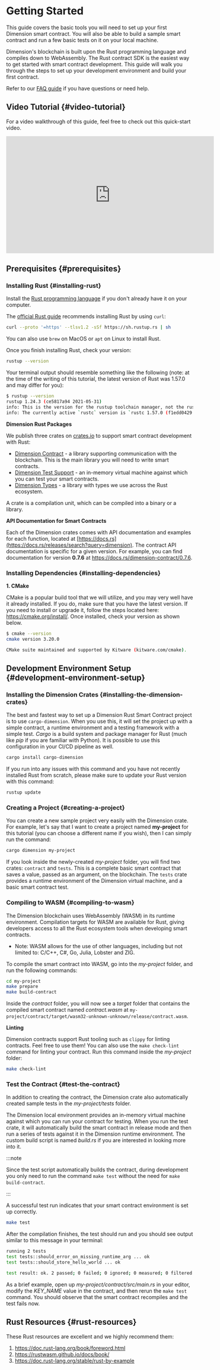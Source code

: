 # Getting Started

This guide covers the basic tools you will need to set up your first Dimension smart contract. You will also be able to build a sample smart contract and run a few basic tests on it on your local machine.

Dimension's blockchain is built upon the Rust programming language and compiles down to WebAssembly. The Rust contract SDK is the easiest way to get started with smart contract development. This guide will walk you through the steps to set up your development environment and build your first contract.

Refer to our [FAQ guide](../faq/faq-developer.md) if you have questions or need help.

## Video Tutorial {#video-tutorial}

For a video walkthrough of this guide, feel free to check out this quick-start video.

<iframe width="560" height="315" src="https://www.youtube.com/embed?v=XvV02iBoctc&list=PL8oWxbJ-csEogSV-M0IPiofWP5I_dLji6&index=2" frameborder="0" allow="accelerometer; autoplay; clipboard-write; encrypted-media; gyroscope; picture-in-picture" allowfullscreen></iframe>

## Prerequisites {#prerequisites}

### Installing Rust {#installing-rust}

Install the [Rust programming language](https://www.rust-lang.org) if you don't already have it on your computer.

The [official Rust guide](https://www.rust-lang.org/tools/install) recommends installing Rust by using `curl`:

```bash
curl --proto '=https' --tlsv1.2 -sSf https://sh.rustup.rs | sh
```

You can also use `brew` on MacOS or `apt` on Linux to install Rust.

Once you finish installing Rust, check your version:

```bash
rustup --version
```

Your terminal output should resemble something like the following (note: at the time of the writing of this tutorial, the latest version of Rust was 1.57.0 and may differ for you):

```bash
$ rustup --version
rustup 1.24.3 (ce5817a94 2021-05-31)
info: This is the version for the rustup toolchain manager, not the rustc compiler.
info: The currently active `rustc` version is `rustc 1.57.0 (f1edd0429 2021-11-29)`.
```

**Dimension Rust Packages**

We publish three crates on [crates.io](https://crates.io/) to support smart contract development with Rust:

-   [Dimension Contract](https://crates.io/crates/dimension-contract) - a library supporting communication with the blockchain. This is the main library you will need to write smart contracts.
-   [Dimension Test Support](https://crates.io/crates/dimension-engine-test-support) - an in-memory virtual machine against which you can test your smart contracts.
-   [Dimension Types](https://crates.io/crates/dimension-types) - a library with types we use across the Rust ecosystem.

A crate is a compilation unit, which can be compiled into a binary or a library.

**API Documentation for Smart Contracts**

Each of the Dimension crates comes with API documentation and examples for each function, located at [https://docs.rs](https://docs.rs/releases/search?query=dimension). The contract API documentation is specific for a given version. For example, you can find documentation for version **0.7.6** at <https://docs.rs/dimension-contract/0.7.6>.

### Installing Dependencies {#installing-dependencies}

**1. CMake**

CMake is a popular build tool that we will utilize, and you may very well have it already installed. If you do, make sure that you have the latest version. If you need to install or upgrade it, follow the steps located here: https://cmake.org/install/. Once installed, check your version as shown below.

```bash
$ cmake --version
cmake version 3.20.0

CMake suite maintained and supported by Kitware (kitware.com/cmake).
```

## Development Environment Setup {#development-environment-setup}

### Installing the Dimension Crates {#installing-the-dimension-crates}

The best and fastest way to set up a Dimension Rust Smart Contract project is to use `cargo-dimension`. When you use this, it will set the project up with a simple contract, a runtime environment and a testing framework with a simple test. _Cargo_ is a build system and package manager for Rust (much like _pip_ if you are familiar with Python). It is possible to use this configuration in your CI/CD pipeline as well.

```bash
cargo install cargo-dimension
```

If you run into any issues with this command and you have not recently installed Rust from scratch, please make sure to update your Rust version with this command:

```bash
rustup update
```

### Creating a Project {#creating-a-project}

You can create a new sample project very easily with the Dimension crate. For example, let's say that I want to create a project named **my-project** for this tutorial (you can choose a different name if you wish), then I can simply run the command:

```bash
cargo dimension my-project
```

If you look inside the newly-created _my-project_ folder, you will find two crates: `contract` and `tests`. This is a complete basic smart contract that saves a value, passed as an argument, on the blockchain. The `tests` crate provides a runtime environment of the Dimension virtual machine, and a basic smart contract test.

### Compiling to WASM {#compiling-to-wasm}

The Dimension blockchain uses WebAssembly (WASM) in its runtime environment. Compilation targets for WASM are available for Rust, giving developers access to all the Rust ecosystem tools when developing smart contracts.

* Note: WASM allows for the use of other languages, including but not limited to: C/C++, C#, Go, Julia, Lobster and ZIG.

To compile the smart contract into WASM, go into the _my-project_ folder, and run the following commands:

```bash
cd my-project
make prepare
make build-contract
```

Inside the _contract_ folder, you will now see a _target_ folder that contains the compiled smart contract named _contract.wasm_ at `my-project/contract/target/wasm32-unknown-unknown/release/contract.wasm`.

**Linting**

Dimension contracts support Rust tooling such as `clippy` for linting contracts. Feel free to use them! You can also use the `make check-lint` command for linting your contract. Run this command inside the _my-project_ folder:

```bash
make check-lint
```

### Test the Contract {#test-the-contract}

In addition to creating the contract, the Dimension crate also automatically created sample tests in the _my-project/tests_ folder.

The Dimension local environment provides an in-memory virtual machine against which you can run your contract for testing. When you run the test crate, it will automatically build the smart contract in release mode and then run a series of tests against it in the Dimension runtime environment. The custom build script is named _build.rs_ if you are interested in looking more into it.

:::note

Since the test script automatically builds the contract, during development you only need to run the command `make test` without the need for `make build-contract`.

:::

A successful test run indicates that your smart contract environment is set up correctly.

```bash
make test
```

After the compilation finishes, the test should run and you should see output similar to this message in your terminal:

```bash
running 2 tests
test tests::should_error_on_missing_runtime_arg ... ok
test tests::should_store_hello_world ... ok

test result: ok. 2 passed; 0 failed; 0 ignored; 0 measured; 0 filtered out; finished in 0.09s
```

As a brief example, open up _my-project/contract/src/main.rs_ in your editor, modify the _KEY_NAME_ value in the contract, and then rerun the `make test` command. You should observe that the smart contract recompiles and the test fails now.


## Rust Resources {#rust-resources}

These Rust resources are excellent and we highly recommend them:

1.  <https://doc.rust-lang.org/book/foreword.html>
2.  <https://rustwasm.github.io/docs/book/>
3.  <https://doc.rust-lang.org/stable/rust-by-example>
